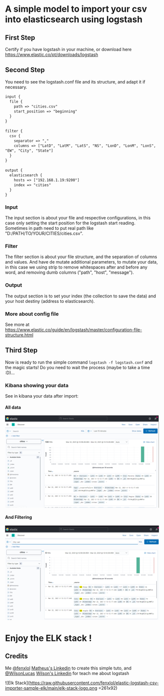 # A simple model to import your csv into elasticsearch using logstash

## First Step

Certify if you have logstash in your machine, or download here https://www.elastic.co/pt/downloads/logstash

## Second Step

You need to see the logstash.conf file and its structure, and adapt it if necessary. 

```
input {
  file {
    path => "cities.csv"
    start_position => "beginning"
  }
}

filter {  
  csv {
    separator => ","
    columns => ["LatD", "LatM", "LatS", "NS", "LonD", "LonM", "LonS", "EW", "City", "State"]
  }
}

output {
  elasticsearch { 
    hosts => ["192.168.1.19:9200"] 
    index => "cities"
  }
}
```

### Input
The input section is about your file and respective configurations, in this case only setting the start position for the logstash start reading. Sometimes in path need to put real path like "D:/PATH/TO/YOUR/CITIES/cities.csv".

### Filter
The filter section is about your file structure, and the separation of columns and values. And have de mutate additional parameters, to mutate your data, in this case we using strip to remove whitespaces after and before any word, and removing dumb columns ("path", "host", "message").

### Output
The output section is to set your index (the collection to save the data) and your host destiny (address to elasticsearch).

### More about config file 
See more at https://www.elastic.co/guide/en/logstash/master/configuration-file-structure.html

## Third Step
Now is ready to run the simple command ```logstash -f logstash.conf``` and the magic starts! Do you need to wait the process (maybe to take a time :D)...

### Kibana showing your data
See in kibana your data after import:

#### All data

 ![Using](https://raw.githubusercontent.com/fenxlol/elastic-logstash-csv-importer-sample-elk/main/using1.png)
 
#### And Filtering

![Using](https://raw.githubusercontent.com/fenxlol/elastic-logstash-csv-importer-sample-elk/main/using2.png)

# Enjoy the ELK stack !

## Credits
Me [@fenxlol](https://github.com/fenxlol) [Matheus's Linkedin](https://www.linkedin.com/in/matheuslucio/) to create this simple tuto, and [@WilsonLucas](https://github.com/WilsonLucas) [Wilson's Linkedin](https://www.linkedin.com/in/wilson-lucas-719963b4/) for teach me about logstash

 ![Elk Stack](https://raw.githubusercontent.com/fenxlol/elastic-logstash-csv-importer-sample-elk/main/elk-stack-logo.png =261x92)